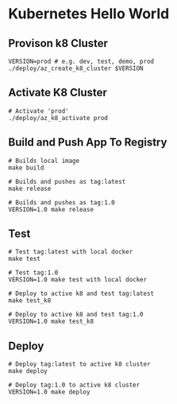 # Kubernetes Hello World

## Provison k8 Cluster

```
VERSION=prod # e.g. dev, test, demo, prod
./deploy/az_create_k8_cluster $VERSION
```

## Activate K8 Cluster
```
# Activate 'prod'
./deploy/az_k8_activate prod
```

## Build and Push App To Registry
```
# Builds local image
make build

# Builds and pushes as tag:latest
make release

# Builds and pushes as tag:1.0
VERSION=1.0 make release
```

## Test
```
# Test tag:latest with local docker
make test

# Test tag:1.0
VERSION=1.0 make test with local docker

# Deploy to active k8 and test tag:latest
make test_k8

# Deploy to active k8 and test tag:1.0
VERSION=1.0 make test_k8
```

## Deploy
```
# Deploy tag:latest to active k8 cluster
make deploy

# Deploy tag:1.0 to active k8 cluster
VERSION=1.0 make deploy
```

